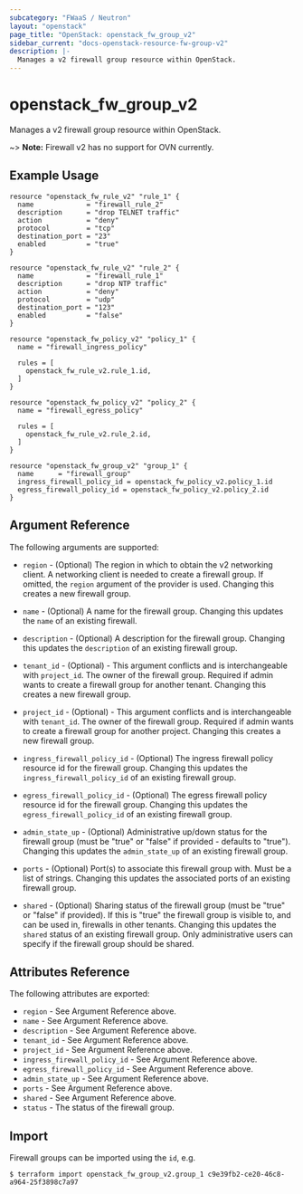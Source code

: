 ```yaml
---
subcategory: "FWaaS / Neutron"
layout: "openstack"
page_title: "OpenStack: openstack_fw_group_v2"
sidebar_current: "docs-openstack-resource-fw-group-v2"
description: |-
  Manages a v2 firewall group resource within OpenStack.
---
```


# openstack\_fw\_group\_v2

Manages a v2 firewall group resource within OpenStack.

~> **Note:** Firewall v2 has no support for OVN currently.

## Example Usage

```hcl
resource "openstack_fw_rule_v2" "rule_1" {
  name             = "firewall_rule_2"
  description      = "drop TELNET traffic"
  action           = "deny"
  protocol         = "tcp"
  destination_port = "23"
  enabled          = "true"
}

resource "openstack_fw_rule_v2" "rule_2" {
  name             = "firewall_rule_1"
  description      = "drop NTP traffic"
  action           = "deny"
  protocol         = "udp"
  destination_port = "123"
  enabled          = "false"
}

resource "openstack_fw_policy_v2" "policy_1" {
  name = "firewall_ingress_policy"

  rules = [
    openstack_fw_rule_v2.rule_1.id,
  ]
}

resource "openstack_fw_policy_v2" "policy_2" {
  name = "firewall_egress_policy"

  rules = [
    openstack_fw_rule_v2.rule_2.id,
  ]
}

resource "openstack_fw_group_v2" "group_1" {
  name      = "firewall_group"
  ingress_firewall_policy_id = openstack_fw_policy_v2.policy_1.id
  egress_firewall_policy_id = openstack_fw_policy_v2.policy_2.id
}
```

## Argument Reference

The following arguments are supported:

* `region` - (Optional) The region in which to obtain the v2 networking client.
    A networking client is needed to create a firewall group. If omitted, the
    `region` argument of the provider is used. Changing this creates a new
    firewall group.

* `name` - (Optional) A name for the firewall group. Changing this
    updates the `name` of an existing firewall.

* `description` - (Optional) A description for the firewall group. Changing this
    updates the `description` of an existing firewall group.

* `tenant_id` - (Optional) - This argument conflicts and is interchangeable with
    `project_id`. The owner of the firewall group. Required if admin wants to
    create a firewall group for another tenant. Changing this creates a new
    firewall group.

* `project_id` - (Optional) - This argument conflicts and  is interchangeable
    with `tenant_id`. The owner of the firewall group. Required if admin wants
    to create a firewall group for another project. Changing this creates a new
    firewall group.

* `ingress_firewall_policy_id` - (Optional) The ingress firewall policy resource
    id for the firewall group. Changing this updates the
    `ingress_firewall_policy_id` of an existing firewall group.

* `egress_firewall_policy_id` - (Optional) The egress firewall policy resource
    id for the firewall group. Changing this updates the
    `egress_firewall_policy_id` of an existing firewall group.

* `admin_state_up` - (Optional) Administrative up/down status for the firewall
    group (must be "true" or "false" if provided - defaults to "true").
    Changing this updates the `admin_state_up` of an existing firewall group.

* `ports` - (Optional) Port(s) to associate this firewall group
    with. Must be a list of strings. Changing this updates the associated ports
    of an existing firewall group.

* `shared` - (Optional) Sharing status of the firewall group (must be "true"
    or "false" if provided). If this is "true" the firewall group is visible to,
    and can be used in, firewalls in other tenants. Changing this updates the
    `shared` status of an existing firewall group. Only administrative users
    can specify if the firewall group should be shared.

## Attributes Reference

The following attributes are exported:

* `region` - See Argument Reference above.
* `name` - See Argument Reference above.
* `description` - See Argument Reference above.
* `tenant_id` - See Argument Reference above.
* `project_id` - See Argument Reference above.
* `ingress_firewall_policy_id` - See Argument Reference above.
* `egress_firewall_policy_id` - See Argument Reference above.
* `admin_state_up` - See Argument Reference above.
* `ports` - See Argument Reference above.
* `shared` - See Argument Reference above.
* `status` - The status of the firewall group.

## Import

Firewall groups can be imported using the `id`, e.g.

```
$ terraform import openstack_fw_group_v2.group_1 c9e39fb2-ce20-46c8-a964-25f3898c7a97
```
